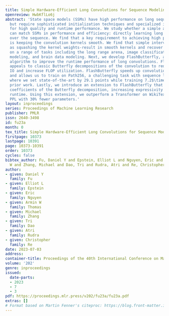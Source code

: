 ```yaml
---
title: Simple Hardware-Efficient Long Convolutions for Sequence Modeling
openreview: HwbKflLo6j
abstract: 'State space models (SSMs) have high performance on long sequence modeling
  but require sophisticated initialization techniques and specialized implementations
  for high quality and runtime performance. We study whether a simple alternative
  can match SSMs in performance and efficiency: directly learning long convolutions
  over the sequence. We find that a key requirement to achieving high performance
  is keeping the convolution kernels smooth. We find that simple interventions-such
  as squashing the kernel weights-result in smooth kernels and recover SSM performance
  on a range of tasks including the long range arena, image classification, language
  modeling, and brain data modeling. Next, we develop FlashButterfly, an IO-aware
  algorithm to improve the runtime performance of long convolutions. FlashButterfly
  appeals to classic Butterfly decompositions of the convolution to reduce GPU memory
  IO and increase FLOP utilization. FlashButterfly speeds up convolutions by 2.2$\times$,
  and allows us to train on Path256, a challenging task with sequence length 64K,
  where we set state-of-the-art by 29.1 points while training 7.2$\times$ faster than
  prior work. Lastly, we introduce an extension to FlashButterfly that learns the
  coefficients of the Butterfly decomposition, increasing expressivity without increasing
  runtime. Using this extension, we outperform a Transformer on WikiText103 by 0.2
  PPL with 30% fewer parameters.'
layout: inproceedings
series: Proceedings of Machine Learning Research
publisher: PMLR
issn: 2640-3498
id: fu23a
month: 0
tex_title: Simple Hardware-Efficient Long Convolutions for Sequence Modeling
firstpage: 10373
lastpage: 10391
page: 10373-10391
order: 10373
cycles: false
bibtex_author: Fu, Daniel Y and Epstein, Elliot L and Nguyen, Eric and Thomas, Armin
  W and Zhang, Michael and Dao, Tri and Rudra, Atri and Re, Christopher
author:
- given: Daniel Y
  family: Fu
- given: Elliot L
  family: Epstein
- given: Eric
  family: Nguyen
- given: Armin W
  family: Thomas
- given: Michael
  family: Zhang
- given: Tri
  family: Dao
- given: Atri
  family: Rudra
- given: Christopher
  family: Re
date: 2023-07-03
address: 
container-title: Proceedings of the 40th International Conference on Machine Learning
volume: '202'
genre: inproceedings
issued:
  date-parts:
  - 2023
  - 7
  - 3
pdf: https://proceedings.mlr.press/v202/fu23a/fu23a.pdf
extras: []
# Format based on Martin Fenner's citeproc: https://blog.front-matter.io/posts/citeproc-yaml-for-bibliographies/
---
```

